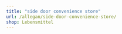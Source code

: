 ```yaml
---
title: "side door convenience store"
url: /allegan/side-door-convenience-store/
shop: Lebensmittel
---
```

